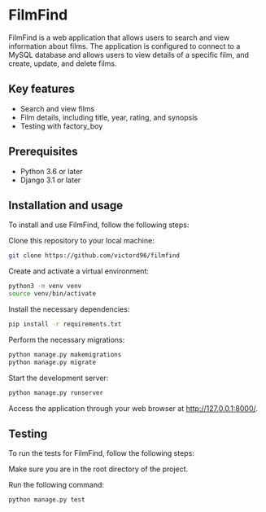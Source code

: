 # FilmFind
FilmFind is a web application that allows users to search and view information about films. The application is configured to connect to a MySQL database and allows users to view details of a specific film, and create, update, and delete films.

## Key features

- Search and view films
- Film details, including title, year, rating, and synopsis
- Testing with factory_boy

## Prerequisites
- Python 3.6 or later
- Django 3.1 or later

## Installation and usage

To install and use FilmFind, follow the following steps:

Clone this repository to your local machine:

```sh
git clone https://github.com/victord96/filmfind
```

Create and activate a virtual environment:

```sh
python3 -m venv venv
source venv/bin/activate
```
Install the necessary dependencies:
```sh
pip install -r requirements.txt
```
Perform the necessary migrations:
```sh
python manage.py makemigrations
python manage.py migrate
```
Start the development server:
```sh
python manage.py runserver
```
Access the application through your web browser at http://127.0.0.1:8000/.
## Testing
To run the tests for FilmFind, follow the following steps:

Make sure you are in the root directory of the project.

Run the following command:
```sh
python manage.py test
```

